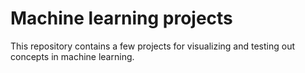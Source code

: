 # Machine learning projects

This repository contains a few projects for visualizing and testing out concepts in machine learning.
